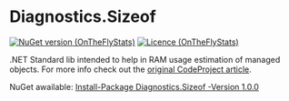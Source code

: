 # Diagnostics.Sizeof

[![NuGet version (OnTheFlyStats)](https://img.shields.io/nuget/v/OnTheFlyStats.svg)](https://www.nuget.org/packages/Diagnostics.SizeOf/)
[![Licence (OnTheFlyStats)](https://img.shields.io/github/license/mashape/apistatus.svg)](https://choosealicense.com/licenses/mit/)

.NET Standard lib intended to help in RAM usage estimation of managed objects. For more info check out the [original CodeProject article](https://www.codeproject.com/Tips/876878/Calculating-Optimistic-Memory-Footprint-of-Managed).

NuGet awailable:
[Install-Package Diagnostics.Sizeof -Version 1.0.0](https://www.nuget.org/packages/Diagnostics.Sizeof/1.0.0)
